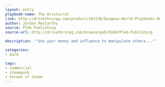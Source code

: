 ```yaml
---
layout: entry
playbook-name: The Aristocrat
link: http://drivethrurpg.com/product/161538/Dungeon-World-Playbooks-Heroes-of-Steam-Bundle
author: Jordan MacCarthy
source: Pleb Publishing
source-url: http://drivethrurpg.com/browse/pub/6168/Pleb-Publishing

description: '"Use your money and influence to manipulate others..."'

categories:
- bard

tags:
- commercial
- steampunk
- heroes of steam
---
```

